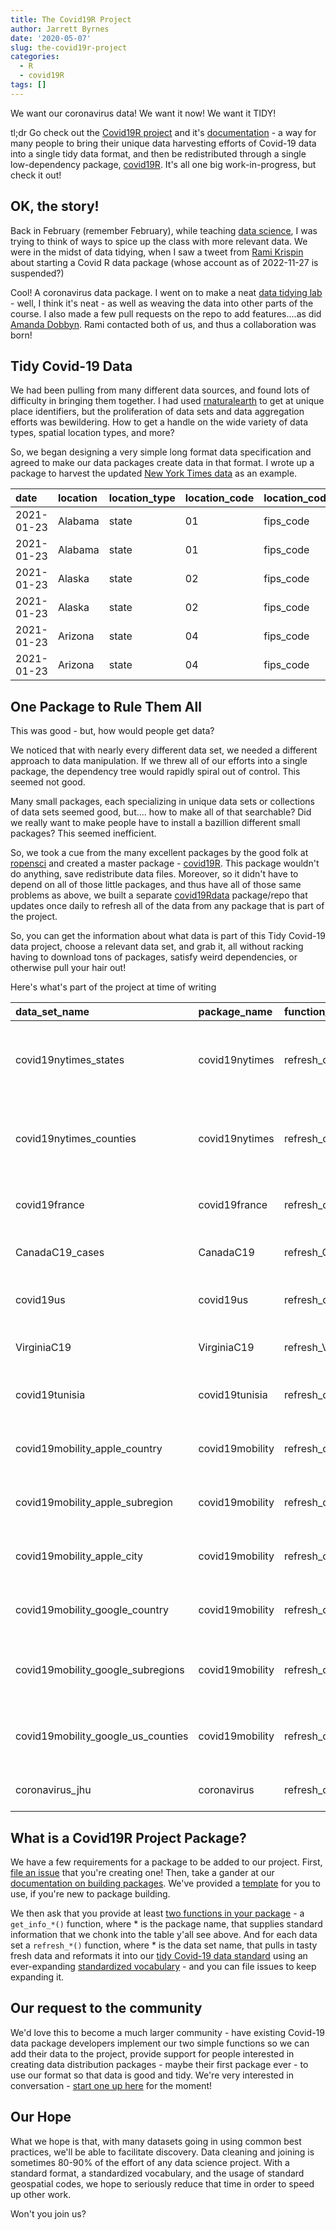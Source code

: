```yaml
---
title: The Covid19R Project
author: Jarrett Byrnes
date: '2020-05-07'
slug: the-covid19r-project
categories:
  - R
  - covid19R
tags: []
---
```

<script src="/rmarkdown-libs/kePrint/kePrint.js"></script>
<link href="/rmarkdown-libs/lightable/lightable.css" rel="stylesheet" />
<script src="/rmarkdown-libs/kePrint/kePrint.js"></script>
<link href="/rmarkdown-libs/lightable/lightable.css" rel="stylesheet" />

We want our coronavirus data! We want it now! We want it TIDY!  

tl;dr Go check out the [Covid19R project](https://covid19r.github.io/covid19R/) and it's [documentation](https://covid19r.github.io/documentation/) - a way for many people to bring their unique data harvesting efforts of Covid-19 data into a single tidy data format, and then be redistributed through a single low-dependency package, [covid19R](https://covid19r.github.io/covid19R/). It's all one big work-in-progress, but check it out!  
  
## OK, the story!  
  
Back in February (remember February), while teaching [data science](http://biol355.github.io), I was trying to think of ways to spice up the class with more relevant data. We were in the midst of data tidying, when I saw a tweet from [Rami Krispin](https://twitter.com/Rami_Krispin/) about starting a Covid R data package (whose account as of 2022-11-27 is suspended?)

<!-- #`htmltools::HTML("{{< tweet 1227613923462877188 >}}")` -->

Cool! A coronavirus data package. I went on to make a neat [data tidying lab](https://biol355.github.io/Labs/coronavirus.html) - well, I think it's neat - as well as weaving the data into other parts of the course. I also made a few pull requests on the repo to add features....as did [Amanda Dobbyn](https://twitter.com/dobbleobble). Rami contacted both of us, and thus a collaboration was born!

## Tidy Covid-19 Data

We had been pulling from many different data sources, and found lots of difficulty in bringing them together. I had used [rnaturalearth](https://docs.ropensci.org/rnaturalearth/) to get at unique place identifiers, but the proliferation of data sets and data aggregation efforts was bewildering. How to get a handle on the wide variety of data types, spatial location types, and more?

So, we began designing a very simple long format data specification and agreed to make our data packages create data in that format. I wrote up a package to harvest the updated [New York Times data](https://covid19r.github.io/covid19nytimes/) as an example.

<table class="table table-striped table-bordered table-condensed" style="margin-left: auto; margin-right: auto;">
 <thead>
  <tr>
   <th style="text-align:left;"> date </th>
   <th style="text-align:left;"> location </th>
   <th style="text-align:left;"> location_type </th>
   <th style="text-align:left;"> location_code </th>
   <th style="text-align:left;"> location_code_type </th>
   <th style="text-align:left;"> data_type </th>
   <th style="text-align:right;"> value </th>
  </tr>
 </thead>
<tbody>
  <tr>
   <td style="text-align:left;"> 2021-01-23 </td>
   <td style="text-align:left;"> Alabama </td>
   <td style="text-align:left;"> state </td>
   <td style="text-align:left;"> 01 </td>
   <td style="text-align:left;"> fips_code </td>
   <td style="text-align:left;"> cases_total </td>
   <td style="text-align:right;"> 439442 </td>
  </tr>
  <tr>
   <td style="text-align:left;"> 2021-01-23 </td>
   <td style="text-align:left;"> Alabama </td>
   <td style="text-align:left;"> state </td>
   <td style="text-align:left;"> 01 </td>
   <td style="text-align:left;"> fips_code </td>
   <td style="text-align:left;"> deaths_total </td>
   <td style="text-align:right;"> 6657 </td>
  </tr>
  <tr>
   <td style="text-align:left;"> 2021-01-23 </td>
   <td style="text-align:left;"> Alaska </td>
   <td style="text-align:left;"> state </td>
   <td style="text-align:left;"> 02 </td>
   <td style="text-align:left;"> fips_code </td>
   <td style="text-align:left;"> cases_total </td>
   <td style="text-align:right;"> 52820 </td>
  </tr>
  <tr>
   <td style="text-align:left;"> 2021-01-23 </td>
   <td style="text-align:left;"> Alaska </td>
   <td style="text-align:left;"> state </td>
   <td style="text-align:left;"> 02 </td>
   <td style="text-align:left;"> fips_code </td>
   <td style="text-align:left;"> deaths_total </td>
   <td style="text-align:right;"> 250 </td>
  </tr>
  <tr>
   <td style="text-align:left;"> 2021-01-23 </td>
   <td style="text-align:left;"> Arizona </td>
   <td style="text-align:left;"> state </td>
   <td style="text-align:left;"> 04 </td>
   <td style="text-align:left;"> fips_code </td>
   <td style="text-align:left;"> cases_total </td>
   <td style="text-align:right;"> 717593 </td>
  </tr>
  <tr>
   <td style="text-align:left;"> 2021-01-23 </td>
   <td style="text-align:left;"> Arizona </td>
   <td style="text-align:left;"> state </td>
   <td style="text-align:left;"> 04 </td>
   <td style="text-align:left;"> fips_code </td>
   <td style="text-align:left;"> deaths_total </td>
   <td style="text-align:right;"> 12170 </td>
  </tr>
</tbody>
</table>

## One Package to Rule Them All

This was good - but, how would people get data? 

We noticed that with nearly every different data set, we needed a different approach to data manipulation. If we threw all of our efforts into a single package, the dependency tree would rapidly spiral out of control. This seemed not good.

Many small packages, each specializing in unique data sets or collections of data sets seemed good, but.... how to make all of that searchable? Did we really want to make people have to install a bazillion different small packages? This seemed inefficient.  

So, we took a cue from the many excellent packages by the good folk at [ropensci](https://ropensci.org/) and created a master package - [covid19R](https://covid19r.github.io/covid19R/). This package wouldn't do anything, save redistribute data files. Moreover, so it didn't have to depend on all of those little packages, and thus have all of those same problems as above, we built a separate [covid19Rdata](https://github.com/Covid19R/covid19Rdata) package/repo that updates once daily to refresh all of the data from any package that is part of the project.

So, you can get the information about what data is part of this Tidy Covid-19 data project, choose a relevant data set, and grab it, all without racking having to download tons of packages, satisfy weird dependencies, or otherwise pull your hair out!

Here's what's part of the project at time of writing

<table class="table table-striped table-bordered table-condensed" style="margin-left: auto; margin-right: auto;">
 <thead>
  <tr>
   <th style="text-align:left;"> data_set_name </th>
   <th style="text-align:left;"> package_name </th>
   <th style="text-align:left;"> function_to_get_data </th>
   <th style="text-align:left;"> data_details </th>
   <th style="text-align:left;"> data_url </th>
   <th style="text-align:left;"> license_url </th>
   <th style="text-align:left;"> data_types </th>
   <th style="text-align:left;"> location_types </th>
   <th style="text-align:left;"> spatial_extent </th>
   <th style="text-align:left;"> has_geospatial_info </th>
   <th style="text-align:left;"> get_info_passing </th>
   <th style="text-align:left;"> refresh_status </th>
   <th style="text-align:left;"> last_refresh_update </th>
  </tr>
 </thead>
<tbody>
  <tr>
   <td style="text-align:left;"> covid19nytimes_states </td>
   <td style="text-align:left;"> covid19nytimes </td>
   <td style="text-align:left;"> refresh_covid19nytimes_states </td>
   <td style="text-align:left;"> Open Source data from the New York Times on distribution of confirmed Covid-19 cases and deaths in the US States. For more, see https://www.nytimes.com/article/coronavirus-county-data-us.html or the readme at https://github.com/nytimes/covid-19-data. </td>
   <td style="text-align:left;"> https://raw.githubusercontent.com/nytimes/covid-19-data/master/us-counties.csv </td>
   <td style="text-align:left;"> https://github.com/nytimes/covid-19-data/blob/master/LICENSE </td>
   <td style="text-align:left;"> cases_total, deaths_total </td>
   <td style="text-align:left;"> state </td>
   <td style="text-align:left;"> country </td>
   <td style="text-align:left;"> FALSE </td>
   <td style="text-align:left;"> TRUE </td>
   <td style="text-align:left;"> Passed </td>
   <td style="text-align:left;"> 2021-01-24 16:57:46 </td>
  </tr>
  <tr>
   <td style="text-align:left;"> covid19nytimes_counties </td>
   <td style="text-align:left;"> covid19nytimes </td>
   <td style="text-align:left;"> refresh_covid19nytimes_counties </td>
   <td style="text-align:left;"> Open Source data from the New York Times on distribution of confirmed Covid-19 cases and deaths in the US by County. For more, see https://www.nytimes.com/article/coronavirus-county-data-us.html or the readme at https://github.com/nytimes/covid-19-data. </td>
   <td style="text-align:left;"> https://raw.githubusercontent.com/nytimes/covid-19-data/master/us-counties.csv </td>
   <td style="text-align:left;"> https://github.com/nytimes/covid-19-data/blob/master/LICENSE </td>
   <td style="text-align:left;"> cases_total, deaths_total </td>
   <td style="text-align:left;"> state </td>
   <td style="text-align:left;"> country </td>
   <td style="text-align:left;"> FALSE </td>
   <td style="text-align:left;"> TRUE </td>
   <td style="text-align:left;"> Passed </td>
   <td style="text-align:left;"> 2021-01-24 16:58:02 </td>
  </tr>
  <tr>
   <td style="text-align:left;"> covid19france </td>
   <td style="text-align:left;"> covid19france </td>
   <td style="text-align:left;"> refresh_covid19france </td>
   <td style="text-align:left;"> Open Source data from opencovid19-fr on distribution of confirmed Covid-19 cases and deaths in the US States. For more, see https://github.com/opencovid19-fr/data. </td>
   <td style="text-align:left;"> https://raw.githubusercontent.com/opencovid19-fr/data/master/dist/chiffres-cles.csv </td>
   <td style="text-align:left;"> https://github.com/opencovid19-fr/data/blob/master/LICENSE </td>
   <td style="text-align:left;"> confirmed, dead, icu, hospitalized, recovered, discovered </td>
   <td style="text-align:left;"> county, region, country, overseas collectivity </td>
   <td style="text-align:left;"> country </td>
   <td style="text-align:left;"> FALSE </td>
   <td style="text-align:left;"> TRUE </td>
   <td style="text-align:left;"> Passed </td>
   <td style="text-align:left;"> 2021-01-24 16:58:07 </td>
  </tr>
  <tr>
   <td style="text-align:left;"> CanadaC19_cases </td>
   <td style="text-align:left;"> CanadaC19 </td>
   <td style="text-align:left;"> refresh_CanadaC19_cases </td>
   <td style="text-align:left;"> Open Source data from multiple public reporting data throughout Canada. For more, see https://github.com/ishaberry/Covid19Canada. </td>
   <td style="text-align:left;"> https://raw.githubusercontent.com/ishaberry/Covid19Canada/master/cases.csv </td>
   <td style="text-align:left;"> https://github.com/debusklaneml/CanadaC19/blob/master/LICENSE </td>
   <td style="text-align:left;"> cases_new </td>
   <td style="text-align:left;"> state </td>
   <td style="text-align:left;"> state </td>
   <td style="text-align:left;"> FALSE </td>
   <td style="text-align:left;"> TRUE </td>
   <td style="text-align:left;"> Passed </td>
   <td style="text-align:left;"> 2021-01-24 16:58:17 </td>
  </tr>
  <tr>
   <td style="text-align:left;"> covid19us </td>
   <td style="text-align:left;"> covid19us </td>
   <td style="text-align:left;"> refresh_covid19us </td>
   <td style="text-align:left;"> Open Source data from COVID Tracking Project on the distribution of Covid-19 cases and deaths in the US. For more, see https://github.com/opencovid19-fr/data. </td>
   <td style="text-align:left;"> https://covidtracking.com/api </td>
   <td style="text-align:left;"> https://github.com/aedobbyn/covid19us/blob/master/LICENSE.md </td>
   <td style="text-align:left;"> positive, negative, pending, total_test_results_source, total_test_results, hospitalized_currently, hospitalized_cumulative, in_icu_currently, in_icu_cumulative, on_ventilator_currently, on_ventilator_cumulative, recovered, death, hospitalized, total_tests_viral, positive_tests_viral, negative_tests_viral, positive_cases_viral, death_confirmed, death_probable, total_test_encounters_viral, total_tests_people_viral, total_tests_antibody, positive_tests_antibody, negative_tests_antibody, total_tests_people_antibody, positive_tests_people_antibody, negative_tests_people_antibody, total_tests_people_antigen, positive_tests_people_antigen, total_tests_antigen, positive_tests_antigen, positive_increase, negative_increase, total, total_test_results_increase, death_increase, hospitalized_increase, negative_regular_score, negative_score, positive_score </td>
   <td style="text-align:left;"> state </td>
   <td style="text-align:left;"> country </td>
   <td style="text-align:left;"> FALSE </td>
   <td style="text-align:left;"> TRUE </td>
   <td style="text-align:left;"> Passed </td>
   <td style="text-align:left;"> 2021-01-24 16:58:33 </td>
  </tr>
  <tr>
   <td style="text-align:left;"> VirginiaC19 </td>
   <td style="text-align:left;"> VirginiaC19 </td>
   <td style="text-align:left;"> refresh_VirginiaC19 </td>
   <td style="text-align:left;"> Open Source data from Virginia Department of Health. For more information, see https://www.vdh.virginia.gov/coronavirus/. </td>
   <td style="text-align:left;"> https://www.vdh.virginia.gov/content/uploads/sites/182/2020/03/VDH-COVID-19-PublicUseDataset-Cases.csv </td>
   <td style="text-align:left;"> https://github.com/debusklaneml/VirginiaC19/blob/master/LICENSE </td>
   <td style="text-align:left;"> cases_new,deaths_new,hosp_new </td>
   <td style="text-align:left;"> county </td>
   <td style="text-align:left;"> state </td>
   <td style="text-align:left;"> FALSE </td>
   <td style="text-align:left;"> TRUE </td>
   <td style="text-align:left;"> Passed </td>
   <td style="text-align:left;"> 2021-01-24 16:58:33 </td>
  </tr>
  <tr>
   <td style="text-align:left;"> covid19tunisia </td>
   <td style="text-align:left;"> covid19tunisia </td>
   <td style="text-align:left;"> refresh_covid19tunisia </td>
   <td style="text-align:left;"> Open Source data on distribution of confirmed Covid-19 cases, recovered ones and deaths in Tunisia.
    For more, https://github.com/MounaBelaid/covid19datatunisia </td>
   <td style="text-align:left;"> https://raw.githubusercontent.com/MounaBelaid/covid19datatunisia/master/dist/data.csv </td>
   <td style="text-align:left;"> https://github.com/MounaBelaid/covid19datatunisia/blob/master/LICENSE </td>
   <td style="text-align:left;"> cases_new, deaths_new, recovered_new </td>
   <td style="text-align:left;"> state </td>
   <td style="text-align:left;"> country </td>
   <td style="text-align:left;"> FALSE </td>
   <td style="text-align:left;"> TRUE </td>
   <td style="text-align:left;"> Passed </td>
   <td style="text-align:left;"> 2021-01-24 16:58:33 </td>
  </tr>
  <tr>
   <td style="text-align:left;"> covid19mobility_apple_country </td>
   <td style="text-align:left;"> covid19mobility </td>
   <td style="text-align:left;"> refresh_covid19mobility_apple_country </td>
   <td style="text-align:left;"> Data reflects relative volume of directions requests compared to a baseline volume on January 13th, 2020 for multiple transportation modes aggregated at the country level. </td>
   <td style="text-align:left;"> https://www.apple.com/covid19/mobility </td>
   <td style="text-align:left;"> https://www.apple.com/covid19/mobility </td>
   <td style="text-align:left;"> driving, walking, transit </td>
   <td style="text-align:left;"> country </td>
   <td style="text-align:left;"> global </td>
   <td style="text-align:left;"> FALSE </td>
   <td style="text-align:left;"> TRUE </td>
   <td style="text-align:left;"> Passed </td>
   <td style="text-align:left;"> 2021-01-24 16:58:36 </td>
  </tr>
  <tr>
   <td style="text-align:left;"> covid19mobility_apple_subregion </td>
   <td style="text-align:left;"> covid19mobility </td>
   <td style="text-align:left;"> refresh_covid19mobility_apple_subregion </td>
   <td style="text-align:left;"> Data reflects relative volume of directions requests compared to a baseline volume on January 13th, 2020 for multiple transportation modes aggregated at the subregion (state) level. </td>
   <td style="text-align:left;"> https://www.apple.com/covid19/mobility </td>
   <td style="text-align:left;"> https://www.apple.com/covid19/mobility </td>
   <td style="text-align:left;"> driving, walking, transit </td>
   <td style="text-align:left;"> state </td>
   <td style="text-align:left;"> global </td>
   <td style="text-align:left;"> FALSE </td>
   <td style="text-align:left;"> TRUE </td>
   <td style="text-align:left;"> Passed </td>
   <td style="text-align:left;"> 2021-01-24 16:58:59 </td>
  </tr>
  <tr>
   <td style="text-align:left;"> covid19mobility_apple_city </td>
   <td style="text-align:left;"> covid19mobility </td>
   <td style="text-align:left;"> refresh_covid19mobility_apple_city </td>
   <td style="text-align:left;"> Data reflects relative volume of directions requests compared to a baseline volume on January 13th, 2020 for multiple transportation modes aggregated at the city level. </td>
   <td style="text-align:left;"> https://www.apple.com/covid19/mobility </td>
   <td style="text-align:left;"> https://www.apple.com/covid19/mobility </td>
   <td style="text-align:left;"> driving, walking, transit </td>
   <td style="text-align:left;"> city </td>
   <td style="text-align:left;"> global </td>
   <td style="text-align:left;"> TRUE </td>
   <td style="text-align:left;"> TRUE </td>
   <td style="text-align:left;"> Passed </td>
   <td style="text-align:left;"> 2021-01-24 16:59:11 </td>
  </tr>
  <tr>
   <td style="text-align:left;"> covid19mobility_google_country </td>
   <td style="text-align:left;"> covid19mobility </td>
   <td style="text-align:left;"> refresh_covid19mobility_google_country </td>
   <td style="text-align:left;"> Changes for each day are compared to a baseline value for that day of the week as compared to  the 5-week period Jan 3-Feb 6, 2020 for visits to places falling in to certain categories. </td>
   <td style="text-align:left;"> https://www.google.com/covid19/mobility/ </td>
   <td style="text-align:left;"> https://www.google.com/covid19/mobility/ </td>
   <td style="text-align:left;"> retail_and_recreation_percent_change_from_baseline,grocery_and_pharmacy_percent_change_from_baseline,parks_percent_change_from_baseline,transit_stations_percent_change_from_baseline,workplaces_percent_change_from_baseline,residential_percent_change_from_baseline </td>
   <td style="text-align:left;"> country </td>
   <td style="text-align:left;"> global </td>
   <td style="text-align:left;"> FALSE </td>
   <td style="text-align:left;"> TRUE </td>
   <td style="text-align:left;"> Passed </td>
   <td style="text-align:left;"> 2021-01-24 16:59:31 </td>
  </tr>
  <tr>
   <td style="text-align:left;"> covid19mobility_google_subregions </td>
   <td style="text-align:left;"> covid19mobility </td>
   <td style="text-align:left;"> refresh_covid19mobility_google_subregions </td>
   <td style="text-align:left;"> Changes for each day are compared to a baseline value for that day of the week as compared to  the 5-week period Jan 3-Feb 6, 2020 for visits to places falling in to certain categories. Data is aggregated at the state or subdivision level. </td>
   <td style="text-align:left;"> https://www.google.com/covid19/mobility/ </td>
   <td style="text-align:left;"> https://www.google.com/covid19/mobility/ </td>
   <td style="text-align:left;"> retail_and_recreation_percent_change_from_baseline,grocery_and_pharmacy_percent_change_from_baseline,parks_percent_change_from_baseline,transit_stations_percent_change_from_baseline,workplaces_percent_change_from_baseline,residential_percent_change_from_baseline </td>
   <td style="text-align:left;"> state </td>
   <td style="text-align:left;"> global </td>
   <td style="text-align:left;"> FALSE </td>
   <td style="text-align:left;"> TRUE </td>
   <td style="text-align:left;"> Passed </td>
   <td style="text-align:left;"> 2021-01-24 17:00:12 </td>
  </tr>
  <tr>
   <td style="text-align:left;"> covid19mobility_google_us_counties </td>
   <td style="text-align:left;"> covid19mobility </td>
   <td style="text-align:left;"> refresh_covid19mobility_google_us_counties </td>
   <td style="text-align:left;"> Changes for each day are compared to a baseline value for that day of the week as compared to  the 5-week period Jan 3-Feb 6, 2020 for visits to places falling in to certain categories. Data is aggregated at the county level for the USA only. </td>
   <td style="text-align:left;"> https://www.google.com/covid19/mobility/ </td>
   <td style="text-align:left;"> https://www.google.com/covid19/mobility/ </td>
   <td style="text-align:left;"> retail_and_recreation_percent_change_from_baseline,grocery_and_pharmacy_percent_change_from_baseline,parks_percent_change_from_baseline,transit_stations_percent_change_from_baseline,workplaces_percent_change_from_baseline,residential_percent_change_from_baseline </td>
   <td style="text-align:left;"> county </td>
   <td style="text-align:left;"> country </td>
   <td style="text-align:left;"> FALSE </td>
   <td style="text-align:left;"> TRUE </td>
   <td style="text-align:left;"> Passed </td>
   <td style="text-align:left;"> 2021-01-24 17:02:45 </td>
  </tr>
  <tr>
   <td style="text-align:left;"> coronavirus_jhu </td>
   <td style="text-align:left;"> coronavirus </td>
   <td style="text-align:left;"> refresh_coronavirus_jhu* </td>
   <td style="text-align:left;"> The 2019 Novel Coronavirus COVID-19 (2019-nCoV) Dataset from the Johns Hopkins University Center for Systems Science and Engineering </td>
   <td style="text-align:left;"> https://systems.jhu.edu/research/public-health/ncov/ </td>
   <td style="text-align:left;"> https://github.com/CSSEGISandData/COVID-19/ </td>
   <td style="text-align:left;"> cases_new, recovered_new, deaths_new </td>
   <td style="text-align:left;"> country, state </td>
   <td style="text-align:left;"> global </td>
   <td style="text-align:left;"> TRUE </td>
   <td style="text-align:left;"> TRUE </td>
   <td style="text-align:left;"> Passed </td>
   <td style="text-align:left;"> 2021-01-24 17:02:48 </td>
  </tr>
</tbody>
</table>

## What is a Covid19R Project Package?

We have a few requirements for a package to be added to our project. First, [file an issue](https://github.com/Covid19R/covid19R/issues) that you're creating one! Then, take a gander at our [documentation on building packages](https://covid19r.github.io/documentation/building-a-new-data-package.html). We've provided a [template](https://github.com/Covid19R/covid19_package_template) for you to use, if you're new to package building.

We then ask that you provide at least [two functions in your package](https://covid19r.github.io/documentation/standardized-package-functions.html) - a `get_info_*()` function, where * is the package name, that supplies standard information that we chonk into the table y'all see above. And for each data set a `refresh_*()` function, where * is the data set name, that pulls in tasty fresh data and reformats it into our [tidy Covid-19 data standard](https://covid19r.github.io/documentation/data-format-standard.html) using an ever-expanding [standardized vocabulary](https://covid19r.github.io/documentation/standardized-vocabulary.html) - and you can file issues to keep expanding it.

## Our request to the community

We'd love this to become a much larger community - have existing Covid-19 data package developers implement our two simple functions so we can add their data to the project, provide support for people interested in creating data distribution packages - maybe their first package ever - to use our format so that data is good and tidy. We're very interested in conversation - [start one up here](https://github.com/Covid19R/covid19R/issues) for the moment!

## Our Hope

What we hope is that, with many datasets going in using common best practices, we'll be able to facilitate discovery. Data cleaning and joining is sometimes 80-90% of the effort of any data science project. With a standard format, a standardized vocabulary, and the usage of standard geospatial codes, we hope to seriously reduce that time in order to speed up other work.

Won't you join us?
